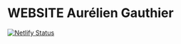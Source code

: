 # WEBSITE Aurélien Gauthier

[![Netlify Status](https://api.netlify.com/api/v1/badges/fa6b4a4f-cbb0-4776-87e3-d1babb9d8927/deploy-status)](https://app.netlify.com/sites/aureliengauthier/deploys)
